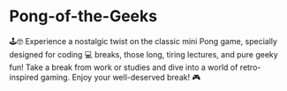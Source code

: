 # Pong-of-the-Geeks
🕹️🤓 Experience a nostalgic twist on the classic mini Pong game, specially designed for coding 💻 breaks, those long, tiring lectures, and pure geeky fun! Take a break from work or studies and dive into a world of retro-inspired gaming. Enjoy your well-deserved break! 🎮
